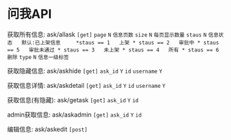 # 问我API

获取所有信息:
ask/allask `[get]` 
`page`  `N`  `信息页数`
`size`  `N`   `每页显示数量`
`staus` `N`  `信息状态   默认:已上架信息     *staus == 1   上架
                                   * staus == 2   审批中
                                   * staus == 5   审批未通过
                                   * staus == 3   未上架
                                   * staus == 4   所有
                                   * staus == 6   删除`
`type` `N`   `信息一级标签`

获取隐藏信息:
ask/askhide `[get]`
`ask_id` `Y`  `id`
`username` `Y` 

获取信息详情:
ask/askdetail  `[get]`
               `ask_id` `Y`  `id`
               `username` `Y` 

获取信息(有隐藏): 
ask/getask    `[get]`
              `ask_id` `Y`  `id`
             
admin获取信息:
ask/askadmin  `[get]`
            `ask_id` `Y`  `id`
            
编辑信息:
ask/askedit    `[post]`
        
         
